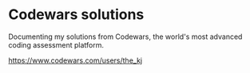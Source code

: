 # Codewars solutions

Documenting my solutions from Codewars, the world's most advanced coding assessment platform.

https://www.codewars.com/users/the_kj
